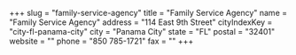 +++
slug = "family-service-agency"
title = "Family Service Agency"
name = "Family Service Agency"
address = "114 East 9th Street"
cityIndexKey = "city-fl-panama-city"
city = "Panama City"
state = "FL"
postal = "32401"
website = ""
phone = "850 785-1721"
fax = ""
+++
